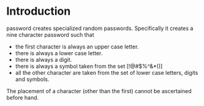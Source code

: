 # Introduction

password creates specialized random passwords.  Specifically it creates a nine character
password such that
* the first character is always an upper case letter.
* there is always a lower case letter.
* there is always a digit.
* there is always a symbol taken from the set [!@#$%^&*()]
* all the other character are taken from the set of lower case letters, digits and symbols.

The placement of a character (other than the first) cannot be ascertained before
hand.
